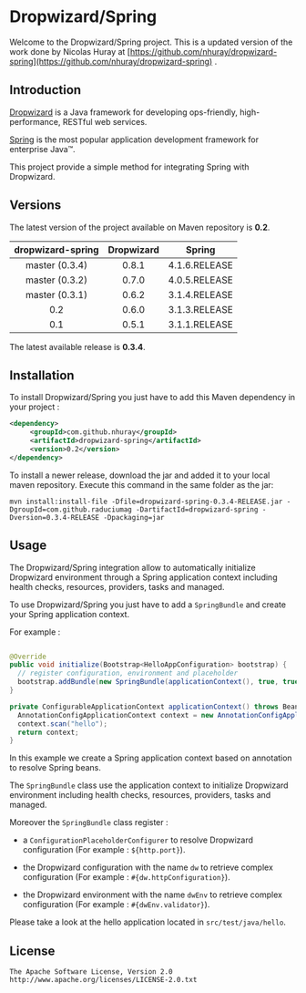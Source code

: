 Dropwizard/Spring
===================================

Welcome to the Dropwizard/Spring project. This is a updated version of the work done by Nicolas Huray at [https://github.com/nhuray/dropwizard-spring](https://github.com/nhuray/dropwizard-spring) .


Introduction
------------

[Dropwizard](http://dropwizard.codahale.com) is a Java framework for developing ops-friendly, high-performance, RESTful web services.

[Spring](http://www.springsource.org/spring-framework) is the most popular application development framework for enterprise Java™.

This project provide a simple method for integrating Spring with Dropwizard.


Versions
------------

The latest version of the project available on Maven repository is **0.2**.

| dropwizard-spring  | Dropwizard   | Spring        |
|:------------------:|:------------:|:-------------:|
| master (0.3.4)     | 0.8.1        | 4.1.6.RELEASE |
| master (0.3.2)     | 0.7.0        | 4.0.5.RELEASE |
| master (0.3.1)     | 0.6.2        | 3.1.4.RELEASE |
| 0.2                | 0.6.0        | 3.1.3.RELEASE |
| 0.1                | 0.5.1        | 3.1.1.RELEASE |

The latest available release is **0.3.4**.


Installation
------------

To install Dropwizard/Spring you just have to add this Maven dependency in your project :

```xml
<dependency>
     <groupId>com.github.nhuray</groupId>
     <artifactId>dropwizard-spring</artifactId>
     <version>0.2</version>
</dependency>
```

To install a newer release, download the jar and added it to your local maven repository. Execute this command in the same folder as the jar:

```
mvn install:install-file -Dfile=dropwizard-spring-0.3.4-RELEASE.jar -DgroupId=com.github.raduciumag -DartifactId=dropwizard-spring -Dversion=0.3.4-RELEASE -Dpackaging=jar
```

Usage
------------

The Dropwizard/Spring integration allow to automatically initialize Dropwizard environment through a Spring application context including health checks, resources, providers, tasks and managed.

To use Dropwizard/Spring you just have to add a ```SpringBundle``` and create your Spring application context.

For example :

```java

@Override
public void initialize(Bootstrap<HelloAppConfiguration> bootstrap) {
  // register configuration, environment and placeholder
  bootstrap.addBundle(new SpringBundle(applicationContext(), true, true, true));
}

private ConfigurableApplicationContext applicationContext() throws BeansException {
  AnnotationConfigApplicationContext context = new AnnotationConfigApplicationContext();
  context.scan("hello");
  return context;
}
```

In this example we create a Spring application context based on annotation to resolve Spring beans.

The ```SpringBundle``` class use the application context to initialize Dropwizard environment including health checks, resources, providers, tasks and managed.

Moreover the ```SpringBundle``` class register :

 - a ```ConfigurationPlaceholderConfigurer``` to resolve Dropwizard configuration (For example : ```${http.port}```).

 - the Dropwizard configuration with the name ```dw``` to retrieve complex configuration (For example : ```#{dw.httpConfiguration}```).

 - the Dropwizard environment with the name ```dwEnv``` to retrieve complex configuration (For example : ```#{dwEnv.validator}```).

Please take a look at the hello application located in ```src/test/java/hello```.


License
------------

    The Apache Software License, Version 2.0
    http://www.apache.org/licenses/LICENSE-2.0.txt
